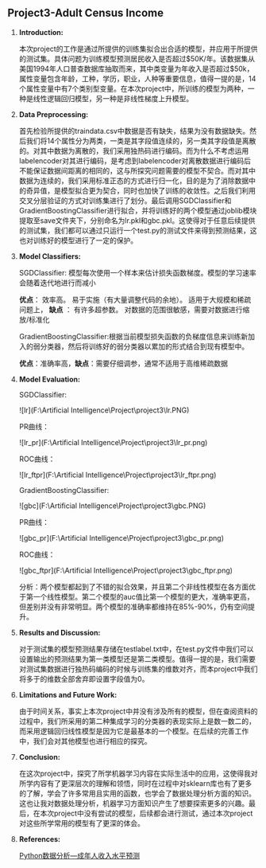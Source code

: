 ## Project3-Adult Census Income

1. **Introduction:**

   本次project的工作是通过所提供的训练集拟合出合适的模型，并应用于所提供的测试集。具体问题为训练模型预测居民收入是否超过\$50K/年。该数据集从美国1994年人口普查数据库抽取而来，其中类变量为年收入是否超过\$50k，属性变量包含年龄，工种，学历，职业，人种等重要信息，值得一提的是，14个属性变量中有7个类别型变量。在本次project中，所训练的模型为两种，一种是线性逻辑回归模型，另一种是非线性梯度上升模型。

2. **Data Preprocessing:**

   首先检验所提供的traindata.csv中数据是否有缺失，结果为没有数据缺失。然后我们将14个属性分为两类，一类是其字段值连续的，另一类其字段值是离散的。对其中数据为离散的，我们采用独热码进行编码。而为什么不考虑运用labelencoder对其进行编码，是考虑到labelencoder对离散数据进行编码后不能保证数据间距离的相同的，这与所探究问题需要的模型不契合。而对其中数据为连续的，我们采用标准正态的方式进行归一化，目的是为了消除数据中的奇异值，是模型拟合更为契合，同时也加快了训练的收敛性。之后我们利用交叉分层验证的方式对训练集进行了划分。最后调用SGDClassifier和GradientBoostingClassifier进行拟合，并将训练好的两个模型通过joblib模块提取至save文件夹下，分别命名为lr.pkl和gbc.pkl。这使得对于任意后续提供的测试集，我们都可以通过只运行一个test.py的测试文件来得到预测结果，这也对训练好的模型进行了一定的保护。

3. **Model Classifiers:**

   SGDClassifier: 模型每次使用一个样本来估计损失函数梯度。模型的学习速率会随着迭代地进行而减小

   **优点**： 效率高。 易于实施（有大量调整代码的余地）。 适用于大规模和稀疏问题上， **缺点** ： 有许多超参数。 对数据的范围很敏感，需要对数据进行缩放/标准化

   GradientBoostingClassifier:根据当前模型损失函数的负梯度信息来训练新加入的弱分类器，然后将训练好的弱分类器以累加的形式结合到现有模型中。

   **优点**：准确率高，**缺点**：需要仔细调参，通常不适用于高维稀疏数据

4. **Model Evaluation:**

   SGDClassifier:

   ![lr](F:\Artificial Intelligence\Project\project3\lr.PNG)

   PR曲线：

   ![lr_pr](F:\Artificial Intelligence\Project\project3\lr_pr.png)

   ROC曲线：

   ![lr_ftpr](F:\Artificial Intelligence\Project\project3\lr_ftpr.png)

   GradientBoostingClassifier:

   ![gbc](F:\Artificial Intelligence\Project\project3\gbc.PNG)

   PR曲线：

   ![gbc_pr](F:\Artificial Intelligence\Project\project3\gbc_pr.png)

   ROC曲线：

   ![gbc_ftpr](F:\Artificial Intelligence\Project\project3\gbc_ftpr.png)

   分析：两个模型都起到了不错的拟合效果，并且第二个非线性模型在各方面优于第一个线性模型。第二个模型的auc值比第一个模型的更大，准确率更高，但差别并没有非常明显。两个模型的准确率都维持在85%-90%，仍有空间提升。

5. **Results and Discussion:**

   对于测试集的模型预测结果存储在testlabel.txt中，在test.py文件中我们可以设置输出的预测结果为第一类模型还是第二类模型。值得一提的是，我们需要对测试集数据进行独热码编码的时候与训练集的维数对齐，而本project中我们将多于的维数全部舍弃即设置字段值为0。

6. **Limitations and Future Work:**

   由于时间关系，事实上本次project中并没有涉及所有的模型，但在查阅资料的过程中，我们所采用的第二种集成学习的分类器的表现实际上是数一数二的，而采用逻辑回归线性模型是因为它是最基本的一个模型。在后续的完善工作中，我们会对其他模型也进行相应的探究。

7. **Conclusion:**

   在这次project中，探究了所学机器学习内容在实际生活中的应用，这使得我对所学内容有了更深层次的理解和领悟，同时在过程中对sklearn库也有了更多的了解，学会了许多常用且实用的函数，也学会了数据处理分析方面的知识。这也让我对数据处理分析，机器学习方面知识产生了想要探索更多的兴趣。最后，在本次project中没有尝试的模型，后续都会进行测试，通过本次project对这些所学常用的模型有了更深的体会。

8. **References:**

   [Python数据分析—成年人收入水平预测](https://zhuanlan.zhihu.com/p/109583908)

